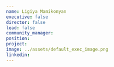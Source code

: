 ```yaml
---
name: Ligiya Mamikonyan
executive: false
director: false
lead: false
community_manager:   
position:  
project:  
image: ../assets/default_exec_image.png
linkedin: 
---
```

